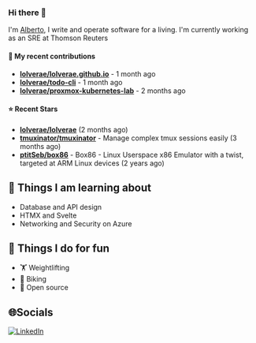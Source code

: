### Hi there 👋

I'm [Alberto](https://albertolvera.com), I write and operate software for a living. I'm currently working as an SRE at Thomson Reuters

#### 🚀 My recent contributions
- **[lolverae/lolverae.github.io](https://github.com/lolverae/lolverae.github.io)** - 1 month ago
- **[lolverae/todo-cli](https://github.com/lolverae/todo-cli)** - 1 month ago
- **[lolverae/proxmox-kubernetes-lab](https://github.com/lolverae/proxmox-kubernetes-lab)** - 2 months ago

#### ⭐ Recent Stars
- **[lolverae/lolverae](https://github.com/lolverae/lolverae)** (2 months ago)
- **[tmuxinator/tmuxinator](https://github.com/tmuxinator/tmuxinator)** - Manage complex tmux sessions easily (3 months ago)
- **[ptitSeb/box86](https://github.com/ptitSeb/box86)** - Box86 - Linux Userspace x86 Emulator with a twist, targeted at ARM Linux devices (2 years ago)

## 📖 Things I am learning about

- Database and API design
- HTMX and Svelte
- Networking and Security on Azure

## 💪 Things I do for fun

- 🏋 Weightlifting
- 🚴 Biking
- 🤼 Open source

## 🌐Socials
[![LinkedIn](https://img.shields.io/badge/LinkedIn-%230077B5.svg?logo=linkedin&logoColor=white)](https://www.linkedin.com/in/luis-alberto-olvera/)
